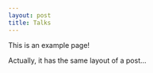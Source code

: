 ```yaml
---
layout: post
title: Talks
---
```


This is an example page!

Actually, it has the same layout of a post...